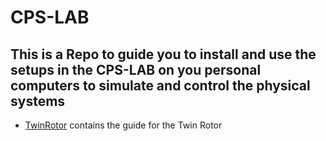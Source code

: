 # CPS-LAB
## This is a Repo to guide you to install and use the setups in the CPS-LAB on you personal computers to simulate and control the physical systems
- [TwinRotor](TwinRotor) contains the guide for the Twin Rotor
